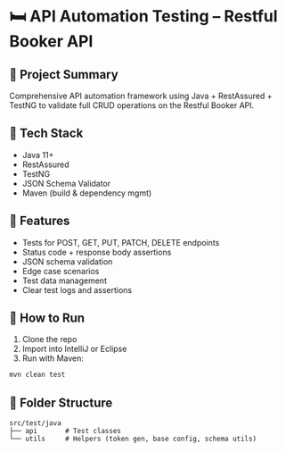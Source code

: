 # 🛏️ API Automation Testing – Restful Booker API

## 📌 Project Summary
Comprehensive API automation framework using Java + RestAssured + TestNG to validate full CRUD operations on the Restful Booker API.

## 🔧 Tech Stack
- Java 11+
- RestAssured
- TestNG
- JSON Schema Validator
- Maven (build & dependency mgmt)

## 🧪 Features
- Tests for POST, GET, PUT, PATCH, DELETE endpoints
- Status code + response body assertions
- JSON schema validation
- Edge case scenarios
- Test data management
- Clear test logs and assertions

## 🚀 How to Run
1. Clone the repo
2. Import into IntelliJ or Eclipse
3. Run with Maven:
```bash
mvn clean test
```

## 📂 Folder Structure
```
src/test/java
├── api       # Test classes
└── utils     # Helpers (token gen, base config, schema utils)
```
